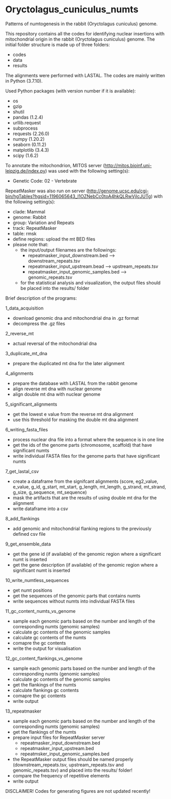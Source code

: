 # Oryctolagus_cuniculus_numts
 Patterns of numtogenesis in the rabbit (Oryctolagus cuniculus) genome.

This repository contains all the codes for identifying nuclear insertions with mitochondrial origin in the rabbit (Oryctolagus cuniculus) genome.
The initial folder structure is made up of three folders:
- codes
- data
- results

The alignments were performed with LASTAL.
The codes are mainly written in Python (3.7.10).

Used Python packages (with version number if it is available):
- os
- gzip
- shutil
- pandas (1.2.4)
- urllib.request
- subprocess
- requests (2.26.0)
- numpy (1.20.2)
- seaborn (0.11.2)
- matplotlib (3.4.3)
- scipy (1.6.2)

To annotate the mitochondrion, MITOS server (http://mitos.bioinf.uni-leipzig.de/index.py) was used with the following setting(s):
- Genetic Code: 02 - Vertebrate

RepeatMasker was also run on server (http://genome.ucsc.edu/cgi-bin/hgTables?hgsid=1196065643_I1OZNebCc0toA4hkQLRwVjIcJUTg) with the following setting(s):
- clade: Mammal
- genome: Rabbit
- group: Variation and Repeats
- track: RepeatMasker
- table: rmsk
- define regions: upload the mt BED files
- please note that:
	- the input/output filenames are the followings:
		- repeatmasker_input_downstream.bed --> downstream_repeats.tsv
		- repeatmasker_input_upstream.bead --> upstream_repeats.tsv
		- repeatmasker_input_genomic_samples.bed --> genomic_repeats.tsv
	- for the statistical analysis and visualization, the output files should be placed into the results/ folder

Brief description of the programs:

1_data_acquisition

- download genomic dna and mitochondrial dna in .gz format
- decompress the .gz files

2_reverse_mt

- actual reversal of the mitochondrial dna

3_duplicate_mt_dna

- prepare the duplicated mt dna for the later alignment

4_alignments

- prepare the database with LASTAL from the rabbit genome
- align reverse mt dna with nuclear genome
- align double mt dna with nuclear genome

5_significant_alignments

- get the lowest e value from the reverse mt dna alignment
- use this threshold for masking the double mt dna alignment

6_writing_fasta_files

- process nuclear dna file into a format where the sequence is in one line
- get the ids of the genome parts (chromosome, scaffold) that have significant numts
- write individual FASTA files for the genome parts that have significant numts

7_get_lastal_csv

- create a dataframe from the signifcant alignments (score, eg2_value, e_value, g_id, g_start, mt_start, g_length, mt_length, g_strand, mt_strand, g_size, g_sequence, mt_sequence)
- mask the artifacts that are the results of using double mt dna for the alignment
- write dataframe into a csv

8_add_flankings

- add genomic and mitochondrial flanking regions to the previously defined csv file

9_get_ensemble_data

- get the gene id (if available) of the genomic region where a significant numt is inserted
- get the gene description (if available) of the genomic region where a significant numt is inserted

10_write_numtless_sequences

- get numt positions
- get the sequences of the genomic parts that contains numts
- write sequences without numts into individual FASTA files

11_gc_content_numts_vs_genome

- sample each genomic parts based on the number and length of the corresponding numts (genomic samples)
- calculate gc contents of the genomic samples
- calculate gc contents of the numts
- comapre the gc contents
- write the output for visualisation

12_gc_content_flankings_vs_genome

- sample each genomic parts based on the number and length of the corresponding numts (genomic samples)
- calculate gc contents of the genomic samples
- get the flankings of the numts
- calculate flankings gc contents
- comapre the gc contents
- write output

13_repeatmasker

- sample each genomic parts based on the number and length of the corresponding numts (genomic samples)
- get the flankings of the numts
- prepare input files for RepeatMasker server
	- repeatmasker_input_downstream.bed
	- repeatmasker_input_upstream.bed
	- repeatmsker_input_genomic_samples.bed
- the RepeatMasker output files should be named properly (downstream_repeats.tsv, upstream_repeats.tsv and genomic_repeats.tsv) and placed into the results/ folder!
- compare the frequency of repetitive elements
- write output

DISCLAIMER! Codes for generating figures are not updated recently!